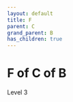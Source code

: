 ```yaml
---
layout: default
title: F
parent: C
grand_parent: B
has_children: true
---
```

# F of C of B

Level 3
